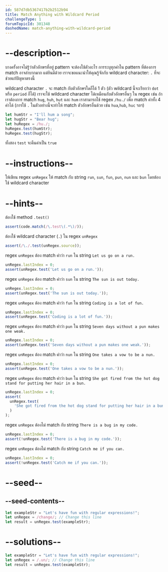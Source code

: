 ```yaml
---
id: 587d7db5367417b2b2512b94
title: Match Anything with Wildcard Period
challengeType: 1
forumTopicId: 301348
dashedName: match-anything-with-wildcard-period
---
```


# --description--

บางครั้งอาจไม่รู้ว่าตัวอักษรที่อยู๋ pattern จะต้องใช้ตัวอะไร การระบุทุกคำใน pattern ที่ต้องการ match อาจลำบากมาก แต่ยินดีด้วย เราจะขอแนะนำให้คุณรู้จักกับ wildcard character: `.` ที่จะช่วยแก้ปัญหาตรงนี้

wildcard character `.` จะ match กับตัวอักษรใดก็ได้ 1 ตัว (ตัว wildcard นี้จะเรียกว่า `dot` หรือ `period` ก็ได้)
เราจะใช้ wildcard character ได้เหมือนกับตัวอักษรอื่นๆ ใน regex 
เช่น ถ้าเราต้องการ match `hug`, `huh`, `hut` และ `hum` เราสามารถใช้ regex `/hu./` เพื่อ match คำทั้ง 4 คำได้ (การใช้ `.` ในตัวอย่างนี้จะทำให้ match ตัวอักษรอื่นด้วย เช่น `hua`,`hub`, `huc` ฯลฯ)

```js
let humStr = "I'll hum a song";
let hugStr = "Bear hug";
let huRegex = /hu./;
huRegex.test(humStr);
huRegex.test(hugStr);
```

ทั้งสอง `test` จะคืนค่าเป็น `true`

# --instructions--

ให้เขียน regex `unRegex` ให้ match กับ string `run`, `sun`, `fun`, `pun`, `nun` และ `bun` โดยต้องใช้ wildcard character

# --hints--

ต้องใช้ method `.test()` 

```js
assert(code.match(/\.test\(.*\)/));
```

ต้องใช้ wildcard character (`.`) ใน regex `unRegex`

```js
assert(/\./.test(unRegex.source));
```

regex `unRegex` ต้อง match คำว่า `run` ใน string `Let us go on a run.`

```js
unRegex.lastIndex = 0;
assert(unRegex.test('Let us go on a run.'));
```

regex `unRegex` ต้อง match คำว่า `sun` ใน string `The sun is out today.`

```js
unRegex.lastIndex = 0;
assert(unRegex.test('The sun is out today.'));
```

regex `unRegex` ต้อง match คำว่า `fun` ใน string `Coding is a lot of fun.`

```js
unRegex.lastIndex = 0;
assert(unRegex.test('Coding is a lot of fun.'));
```

regex `unRegex` ต้อง match คำว่า `pun` ใน string `Seven days without a pun makes one weak.`

```js
unRegex.lastIndex = 0;
assert(unRegex.test('Seven days without a pun makes one weak.'));
```

regex `unRegex` ต้อง match คำว่า `nun` ใน string `One takes a vow to be a nun.`

```js
unRegex.lastIndex = 0;
assert(unRegex.test('One takes a vow to be a nun.'));
```

regex `unRegex` ต้อง match คำว่า `bun` ใน string `She got fired from the hot dog stand for putting her hair in a bun.`

```js
unRegex.lastIndex = 0;
assert(
  unRegex.test(
    'She got fired from the hot dog stand for putting her hair in a bun.'
  )
);
```

regex `unRegex` ต้องไม่ match กับ string `There is a bug in my code.`

```js
unRegex.lastIndex = 0;
assert(!unRegex.test('There is a bug in my code.'));
```

regex `unRegex` ต้องไม่ match กับ string `Catch me if you can.`

```js
unRegex.lastIndex = 0;
assert(!unRegex.test('Catch me if you can.'));
```

# --seed--

## --seed-contents--

```js
let exampleStr = "Let's have fun with regular expressions!";
let unRegex = /change/; // Change this line
let result = unRegex.test(exampleStr);
```

# --solutions--

```js
let exampleStr = "Let's have fun with regular expressions!";
let unRegex = /.un/; // Change this line
let result = unRegex.test(exampleStr);
```
